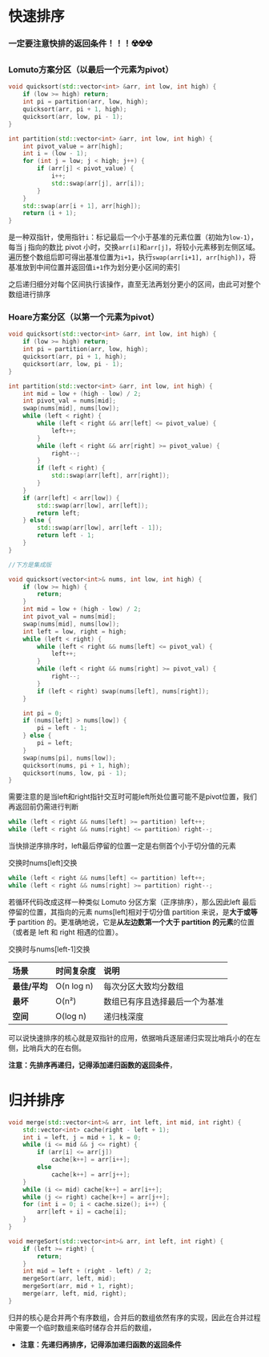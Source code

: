 # 快速排序

### 一定要注意快排的返回条件！！！:radioactive::radioactive::radioactive:

### Lomuto方案分区（以最后一个元素为pivot）

```cpp
void quicksort(std::vector<int> &arr, int low, int high) {
    if (low >= high) return;
    int pi = partition(arr, low, high);
    quicksort(arr, pi + 1, high);
    quicksort(arr, low, pi - 1);
}

int partition(std::vector<int> &arr, int low, int high) {
    int pivot_value = arr[high];
    int i = (low - 1);
    for (int j = low; j < high; j++) {
        if (arr[j] < pivot_value) {
            i++;
            std::swap(arr[j], arr[i]);
        }
    }
    std::swap(arr[i + 1], arr[high]);
    return (i + 1);
}
```

是一种双指针，使用指针`i`：标记最后一个小于基准的元素位置（初始为`low-1`），每当 j 指向的数比 pivot 小时，交换`arr[i]`和`arr[j]`，将较小元素移到左侧区域。遍历整个数组后即可得出基准位置为`i+1`，执行`swap(arr[i+1], arr[high])`，将基准放到中间位置并返回值`i+1`作为划分更小区间的索引

之后递归细分对每个区间执行该操作，直至无法再划分更小的区间，由此可对整个数组进行排序

### Hoare方案分区（以第一个元素为pivot）

```cpp
void quicksort(std::vector<int> &arr, int low, int high) {
    if (low >= high) return;
    int pi = partition(arr, low, high);
    quicksort(arr, pi + 1, high);
    quicksort(arr, low, pi - 1);
}

int partition(std::vector<int> &arr, int low, int high) {
    int mid = low + (high - low) / 2;
    int pivot_val = nums[mid];
    swap(nums[mid], nums[low]);
    while (left < right) {
        while (left < right && arr[left] <= pivot_value) {
            left++;
        }
        while (left < right && arr[right] >= pivot_value) {
            right--;
        }
        if (left < right) {
            std::swap(arr[left], arr[right]);
        }
    }
    if (arr[left] < arr[low]) {
        std::swap(arr[low], arr[left]);
        return left;
    } else {
        std::swap(arr[low], arr[left - 1]);
        return left - 1;
    }
}

//下方是集成版

void quicksort(vector<int>& nums, int low, int high) {
    if (low >= high) {
        return;
    }
    int mid = low + (high - low) / 2;
    int pivot_val = nums[mid];
    swap(nums[mid], nums[low]);
    int left = low, right = high;
    while (left < right) {
        while (left < right && nums[left] <= pivot_val) {
            left++;
        }
        while (left < right && nums[right] >= pivot_val) {
            right--;
        }
        if (left < right) swap(nums[left], nums[right]);
    }

    int pi = 0;
    if (nums[left] > nums[low]) {
        pi = left - 1;
    } else {
        pi = left;
    }
    swap(nums[pi], nums[low]);
    quicksort(nums, pi + 1, high);
    quicksort(nums, low, pi - 1);
}
```

需要注意的是当left和right指针交互时可能left所处位置可能不是pivot位置，我们再返回前仍需进行判断

```cpp
while (left < right && nums[left] >= partition) left++;
while (left < right && nums[right] <= partition) right--;
```

当快排逆序排序时，left最后停留的位置一定是右侧首个小于切分值的元素

交换时nums[left]交换

```cpp
while (left < right && nums[left] <= partition) left++;
while (left < right && nums[right] >= partition) right--;
```

若循环代码改成这样一种类似 Lomuto 分区方案（正序排序），那么因此left 最后停留的位置，其指向的元素 nums[left]相对于切分值 partition 来说，是**大于或等于** partition 的。更准确地说，它是**从左边数第一个大于 partition 的元素**的位置（或者是 left 和 right 相遇的位置）。

交换时与nums[left-1]交换



| 场景          | 时间复杂度 | 说明                           |
| :------------ | :--------- | :----------------------------- |
| **最佳/平均** | O(n log n) | 每次分区大致均分数组           |
| **最坏**      | O(n²)      | 数组已有序且选择最后一个为基准 |
| **空间**      | O(log n)   | 递归栈深度                     |

可以说快速排序的核心就是双指针的应用，依据哨兵逐层递归实现比哨兵小的在左侧，比哨兵大的在右侧。

**注意：先排序再递归，记得添加递归函数的返回条件**，



# 归并排序

```cpp
void merge(std::vector<int>& arr, int left, int mid, int right) {
    std::vector<int> cache(right - left + 1);
    int i = left, j = mid + 1, k = 0;
    while (i <= mid && j <= right) {
        if (arr[i] <= arr[j])
            cache[k++] = arr[i++];
        else
            cache[k++] = arr[j++];
    }
    while (i <= mid) cache[k++] = arr[i++];
    while (j <= right) cache[k++] = arr[j++];
    for (int i = 0; i < cache.size(); i++) {
        arr[left + i] = cache[i];
    }
}

void mergeSort(std::vector<int>& arr, int left, int right) {
    if (left >= right) {
        return;
    }
    int mid = left + (right - left) / 2;
    mergeSort(arr, left, mid);
    mergeSort(arr, mid + 1, right);
    merge(arr, left, mid, right);
}
```

归并的核心是合并两个有序数组，合并后的数组依然有序的实现，因此在合并过程中需要一个临时数组来临时储存合并后的数组，

- **注意：先递归再排序，记得添加递归函数的返回条件**
